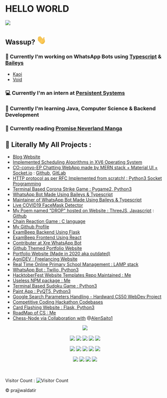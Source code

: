# HELLO WORLD
<img src="https://media1.tenor.com/images/51e99cb402bc25786d4862f4bbc4135f/tenor.gif?itemid=19733803" width="600">

## Wassup? <img src="./assets/wave.gif" width="30px">

### 🤖 Currently I'm working on WhatsApp Bots using [Typescript](https://github.com/Microsoft/TypeScript) & [Baileys](https://github.com/adiwajshing/Baileys)
- [Kaoi](https://github.com/PrajjwalDatir/Kaoi)
- [Void](https://github.com/Synthesized-Infinity/Whatsapp-Botto-Void) 

### 💻 Currently I'm an intern at [Persistent Systems](https://www.persistent.com/)

### 🚀 Currently I'm learning Java, Computer Science & Backend Development

### 📖 Currently reading [Promise Neverland Manga](https://promisedneverland.com/manga-en/the-promised-neverland-chapter-1/)

## 👾 Literally My All Projects :
- [Blog Website](https://datir.netlify.app/)
- [Implemented Scheduling Algorithms in XV6 Operating System](https://github.com/PrajjwalDatir/xv6-scheduling)
- [CO-convo-EP Chatting WebApp made by MERN stack + Material UI + Socket.io](https://github.com/PrajjwalDatir/CO-convo-EP) : [Github](https://github.com/PrajjwalDatir/CO-convo-EP), [GitLab](https://gitlab.com/prajjwaldatir/CO-convo-EP)
- [HTTP protocol as per RFC Implemented from scratch! : Python3 Socket Programming](https://github.com/PrajjwalDatir/HTTP-Prajjwal)
- [Terminal Based Corona Strike Game : Pygame2, Python3](https://github.com/PrajjwalDatir/CoronaStrike)
- [WhatsApp Bot Made Using Baileys & Typescript](https://github.com/PrajjwalDatir/Kaoi)
- [Maintainer of WhatsApp Bot Made Using Baileys & Typescript](https://github.com/PrajjwalDatir/Whatsapp-Botto-Void)
- [Live COVID19 FaceMask Detector ](https://github.com/PrajjwalDatir/Live-COVID19-Face-Mask-detector)
- [My Poem named "DROP" hosted on Website : ThreeJS, Javascript](https://three-js-prajjwal.vercel.app/) : [Github](https://github.com/PrajjwalDatir/threeJS-PoemDrop)
- [Chain Reaction Game : C language](https://github.com/PrajjwalDatir/Chain-Reaction-Game)
- [My Github Profile](https://github.com/PrajjwalDatir/PrajjwalDatir)
- [ExamBeep Backend Using Flask](https://github.com/PrajjwalDatir/Exam_Beep_Backend)
- [ExamBeep Frontend Using React](https://github.com/PrajjwalDatir/Exam_Beep_Frontend)
- [Contributer at Xre WhatsApp Bot](https://github.com/Synthesized-Infinity/Whatsapp-Botto-Xre)
- [Github Themed Portfolio Website](https://prajjwaldatir.github.io/PersonalWebsite/)
- [Portfolio Website (Made in 2020 aka outdated)](https://prajjwal.netlify.app/)
- [AgniDEV : Freelancing Website](https://prajjwaldatir.github.io/AgniDEV/)
- [Real Time Online Primary School Management : LAMP stack](https://github.com/PrajjwalDatir/Primary-School-Management-System)
- [WhatsApp Bot : Twilio, Python3](https://github.com/PrajjwalDatir/A.V.E.WhatsApp-bot)
- [HacktoberFest Website Templates Repo Maintained : Me](https://github.com/PrajjwalDatir/WebsiteTemplates)
- [Useless NPM package : Me](https://github.com/PrajjwalDatir/NPM-releases-by-me)
- [Terminal Based Sudoku Game : Python3](https://github.com/PrajjwalDatir/basicSudoku)
- [Paint App : PyQT5, Python3](https://github.com/PrajjwalDatir/PaintPyQT5)
- [Google Search Parameters Handling - Hardward CS50 WebDev Project](https://prajjwaldatir.github.io/Harvard-Projects/)
- [Competitive Coding Hackathon Codebases](https://github.com/PrajjwalDatir/Hackathon2020)
- [Card Flashing Website : Flask, Python3](https://github.com/PrajjwalDatir/WebApp)
- [RoadMap of CS : Me](https://github.com/PrajjwalDatir/RoadMap-to-Mastery)
- [Chess-Node via Collaboration with](https://github.com/AlenSaito1/chess-node) @[AlenSaito1](https://github.com/AlenSaito1)

<!-- Stats Dashboard -->
<p align = "center">
  <img src = "https://github-readme-stats.vercel.app/api?username=PrajjwalDatir&show_icons=true&theme=radical&line_height=40&count_private=true&cache_seconds=1800&title_color=red&include_all_commits=true">
  
</p>

<p align="center">
<!-- ReactJS -->
<img src="https://img.shields.io/badge/react%20-%2320232a.svg?&style=for-the-badge&logo=react&logoColor=%2361DAFB"/>
<!-- Flask -->
<img src="https://img.shields.io/badge/flask%20-%23000.svg?&style=for-the-badge&logo=flask&logoColor=white"/>
<!-- MongoDB -->
<img src ="https://img.shields.io/badge/MongoDB-%234ea94b.svg?&style=for-the-badge&logo=mongodb&logoColor=white"/>
<!-- ExpressJS -->
<img src="https://img.shields.io/badge/express.js%20-%23404d59.svg?&style=for-the-badge"/>
<!-- NodeJS -->
<img src="https://img.shields.io/badge/node.js%20-%2343853D.svg?&style=for-the-badge&logo=node.js&logoColor=white"/>
</p>

<p align="center">
<!-- TS -->
<img src="https://img.shields.io/badge/typescript%20-%23007ACC.svg?&style=for-the-badge&logo=typescript&logoColor=white"/>
<!-- JS -->
<img src="https://img.shields.io/badge/javascript%20-%23323330.svg?&style=for-the-badge&logo=javascript&logoColor=%23F7DF1E"/>
<!-- Python3 -->
<img src="https://img.shields.io/badge/python%20-%2314354C.svg?&style=for-the-badge&logo=python&logoColor=white"/>
<!-- C -->
<img src="https://img.shields.io/badge/c%20-%2300599C.svg?&style=for-the-badge&logo=c&logoColor=white"/>
<!-- Shell script -->
<img src="https://img.shields.io/badge/shell_script%20-%23121011.svg?&style=for-the-badge&logo=gnu-bash&logoColor=white"/>
</p>

<p align="center">
<!-- Blender -->
<img src="https://img.shields.io/badge/blender%20-%23F5792A.svg?&style=for-the-badge&logo=blender&logoColor=white"/>
<!-- Git -->
<img src="https://img.shields.io/badge/git%20-%23F05033.svg?&style=for-the-badge&logo=git&logoColor=white"/>
<!-- Heroku -->
<img src="https://img.shields.io/badge/heroku%20-%23430098.svg?&style=for-the-badge&logo=heroku&logoColor=white"/>
<!-- Docker -->
<img src="https://img.shields.io/badge/docker%20-%230db7ed.svg?&style=for-the-badge&logo=docker&logoColor=white"/>

</p>

</br></br>
Visitor Count : ![Visitor Count](https://profile-counter.glitch.me/{Prajjwaldatir}/count.svg)

:copyright: prajjwaldatir

